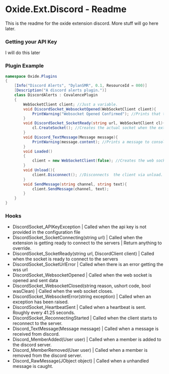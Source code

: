 # Oxide.Ext.Discord - Readme
This is the readme for the oxide extension discord. More stuff will go here later.

### Getting your API Key
I will do this later

### Plugin Example
```csharp
namespace Oxide.Plugins
{
    [Info("Discord Alerts", "DylanSMR", 0.1, ResourceId = 000)]
    [Description("A discord alerts plugin.")]
    class DiscordAlerts : CovalencePlugin
    {
		WebSocketClient client; //Just a variable.
		void DiscordSocket_WebsocketOpened(WebSocketClient client){
			PrintWarning("Websocket Opened Confirmed"); //Prints that the hook is open.
		}
		void DiscordSocket_SocketReady(string url, WebSocketClient cl){
			cl.CreateSocket(); //Creates the actual socket when the extension says its ready.
		}
		void Discord_TextMessage(Message message){
			PrintWarning(message.content); //Prints a message to console
		}
		void Loaded()
		{
			client = new WebSocketClient(false); //Creates the web socket, false meaning it does not create it yet. Can be created at another point.
		}
		void Unload(){
			client.Disconnect(); //Disconnects  the client via unload. If this is not done, the wss server will never unload(probably).
		}
		void SendMessage(string channel, string text){
			client.SendMessage(channel, text);
		}
    }
}
```

### Hooks
 - DiscordSocket_APIKeyException | Called when the api key is not provided in the configuration file
 - DiscordSocket_SocketConnecting(string url) | Called when the extension is getting ready to connect to the servers | Return anything to override.
 - DiscordSocket_SocketReady(string url, DiscordClient client) | Called when the socket is ready to connect to the servers
 - DiscordSocket_SocketUrlError | Called when there is an error getting the wss url
 - DiscordSocket_WebsocketOpened | Called when the web socket is opened and sent data
 - DiscordSocket_WebsocketClosed(string reason, ushort code, bool wasClean) | Called when the web socket closes.
 - DiscordSocket_WebsocketError(string exception) | Called when an exception has been raised.
 - DiscordSocket_HeartbeatSent | Called when a heartbeat is sent. Roughly every 41.25 seconds.
 - DiscordSocket_ReconnectingStarted | Called when the client starts to reconnect to the server.
 - Discord_TextMessage(Message message) | Called when a message is received from discord.
 - Discord_MemberAdded(User user) | Called when a member is added to the discord server.
 - Discord_MemberRemoved(User user) | Called when a member is removed from the discord server.
 - Discord_RawMessage(JObject object) | Called when a unhandled message is caught. 

